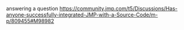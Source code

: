 answering a question 
https://community.jmp.com/t5/Discussions/Has-anyone-successfully-integrated-JMP-with-a-Source-Code/m-p/809455#M98982
